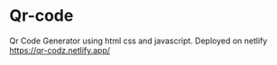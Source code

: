 # Qr-code
Qr Code Generator using html css and javascript. Deployed on netlify https://qr-codz.netlify.app/

